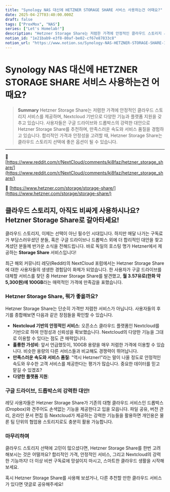 ```yaml
---
title: "Synology NAS 대신에 HETZNER STORAGE SHARE 서비스 사용하는건 어때요?"
date: 2025-04-27T03:40:00.000Z
draft: false
tags: ["ProxMox", "NAS"]
series: ["Let's Homelab!"]
description: "Hetzner Storage Share는 저렴한 가격에 안정적인 클라우드 스토리지 서비스를 제공하며, Nextcloud 기반으로 다양한 기능과 플랫폼 지원을 갖추고 있습니다. 사용자들은 구글 드라이브와 드롭박스의 강력한 대안으로 Hetzner Storage Share를 추천하며, 만족스러운 속도와 서비스 품질을 경험하고 있습니다. 합리적인 가격과 안정성을 고려할 때, Hetzner Storage Share는 클라우드 스토리지 선택에 좋은 옵션이 될 수 있습니다."
notion_id: "1e21bab9-e3f8-80af-be02-cf67e87833c8"
notion_url: "https://www.notion.so/Synology-NAS-HETZNER-STORAGE-SHARE-1e21bab9e3f880afbe02cf67e87833c8"
---
```


# Synology NAS 대신에 HETZNER STORAGE SHARE 서비스 사용하는건 어때요?

> **Summary**
> Hetzner Storage Share는 저렴한 가격에 안정적인 클라우드 스토리지 서비스를 제공하며, Nextcloud 기반으로 다양한 기능과 플랫폼 지원을 갖추고 있습니다. 사용자들은 구글 드라이브와 드롭박스의 강력한 대안으로 Hetzner Storage Share를 추천하며, 만족스러운 속도와 서비스 품질을 경험하고 있습니다. 합리적인 가격과 안정성을 고려할 때, Hetzner Storage Share는 클라우드 스토리지 선택에 좋은 옵션이 될 수 있습니다.

---

🔗 [https://www.reddit.com/r/NextCloud/comments/ki8faz/hetzner_storage_share/](https://www.reddit.com/r/NextCloud/comments/ki8faz/hetzner_storage_share/)

🔗 [https://www.hetzner.com/storage/storage-share/](https://www.hetzner.com/storage/storage-share/)

## **클라우드 스토리지, 아직도 비싸게 사용하시나요? Hetzner Storage Share로 갈아타세요!**

클라우드 스토리지, 이제는 선택이 아닌 필수인 시대입니다. 하지만 매달 나가는 구독료가 부담스러우셨던 분들, 혹은 구글 드라이브나 드롭박스 외에 더 합리적인 대안을 찾고 계셨던 분들께 반가운 소식을 전해드립니다. 바로 독일의 호스팅 명가 Hetzner에서 제공하는 **Storage Share** 서비스입니다!

최근 해외 커뮤니티 레딧(Reddit)의 NextCloud 포럼에서는 Hetzner Storage Share에 대한 사용자들의 생생한 경험담이 화제가 되었습니다. 한 사용자가 구글 드라이브를 대체할 서비스를 찾던 중 Hetzner Storage Share를 발견했고, **월 3.57유로(한화 약 5,300원)에 100GB**라는 매력적인 가격에 만족감을 표했습니다.

### **Hetzner Storage Share, 뭐가 좋을까요?**

Hetzner Storage Share는 단순히 가격만 저렴한 서비스가 아닙니다. 사용자들의 후기를 종합해보면 다음과 같은 장점들을 확인할 수 있습니다.

- **Nextcloud 기반의 안정적인 서비스**: 오픈소스 클라우드 플랫폼인 Nextcloud를 기반으로 하여 안정성과 신뢰성을 확보했습니다. Nextcloud의 다양한 기능을 그대로 이용할 수 있다는 점도 큰 매력입니다.
- **훌륭한 가성비**: 앞서 언급했듯이, 100GB 용량을 매우 저렴한 가격에 이용할 수 있습니다. 비슷한 용량의 다른 서비스들과 비교해도 경쟁력이 뛰어납니다.
- **만족스러운 속도와 서비스 품질**: "역시 Hetzner!"라는 말이 나올 정도로 안정적인 속도와 우수한 고객 서비스를 제공한다는 평가가 많습니다. 중요한 데이터를 믿고 맡길 수 있겠죠?
- **다양한 플랫폼 지원**:
### **구글 드라이브, 드롭박스의 강력한 대안!**

레딧 사용자들은 Hetzner Storage Share가 기존의 대형 클라우드 서비스인 드롭박스(Dropbox)와 견주어도 손색없는 기능을 제공한다고 입을 모읍니다. 파일 공유, 버전 관리, 온라인 문서 편집 등 Nextcloud가 제공하는 강력한 기능들을 활용하면 개인용은 물론 팀 단위의 협업용 스토리지로도 충분히 활용 가능합니다.

### **마무리하며**

클라우드 스토리지 선택에 고민이 많으셨다면, Hetzner Storage Share를 한번 고려해보시는 것은 어떨까요? 합리적인 가격, 안정적인 서비스, 그리고 Nextcloud의 강력한 기능까지! 더 이상 비싼 구독료에 망설이지 마시고, 스마트한 클라우드 생활을 시작해보세요.

혹시 Hetzner Storage Share를 사용해 보셨거나, 다른 추천할 만한 클라우드 서비스가 있다면 댓글로 공유해주세요!

